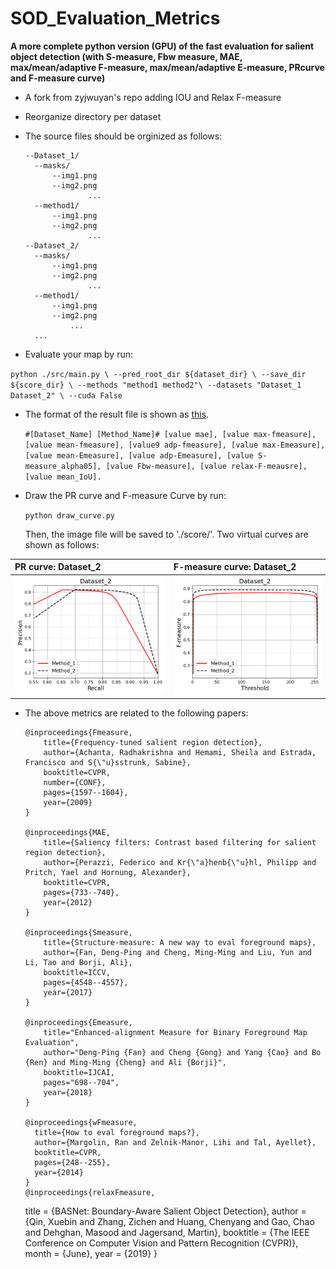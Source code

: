 # SOD_Evaluation_Metrics
**A more complete python version (GPU) of the fast evaluation for salient object detection (with S-measure, Fbw measure, MAE, max/mean/adaptive F-measure, max/mean/adaptive E-measure, PRcurve and F-measure curve)**

- A fork from zyjwuyan's repo adding IOU and Relax F-measure
- Reorganize directory per dataset 
- The source files should be orginized as follows:

      --Dataset_1/
		--masks/
		    --img1.png
		    --img2.png
                    ...
		--method1/
		    --img1.png
		    --img2.png
                    ...
      --Dataset_2/
		--masks/
		    --img1.png
		    --img2.png
                    ...
		--method1/
		    --img1.png
		    --img2.png
			    ...
		...

- Evaluate your map by run: 

`python ./src/main.py \
 --pred_root_dir ${dataset_dir} \
 --save_dir ${score_dir} \
 --methods "method1 method2"\
 --datasets "Dataset_1 Dataset_2" \
 --cuda False
`
  
- The format of the result file is shown as [this](./score/result.txt).

  `#[Dataset_Name] [Method_Name]# [value mae], [value max-fmeasure], [value mean-fmeasure], [value9 adp-fmeasure], [value max-Emeasure], [value mean-Emeasure], [value adp-Emeasure], [value S-measure_alpha05], [value Fbw-measure], [value relax-F-meausre], [value mean_IoU].`

- Draw the PR curve and F-measure Curve by run:
  
    `python draw_curve.py`
  
  Then, the image file will be saved to './score/'. Two virtual curves are shown as follows:


| PR curve: Dataset_2  | F-measure curve: Dataset_2 | 
|:--------------------|:----------------
| ![pr](./score/Dataset_2_pr.png) |   ![fm](./score/Dataset_2_fm.png) | 


- The above metrics are related to the following papers:


      @inproceedings{Fmeasure,
          title={Frequency-tuned salient region detection},
          author={Achanta, Radhakrishna and Hemami, Sheila and Estrada, Francisco and S{\"u}sstrunk, Sabine},
          booktitle=CVPR,
          number={CONF},
          pages={1597--1604},
          year={2009}
      }
      
      @inproceedings{MAE,
          title={Saliency filters: Contrast based filtering for salient region detection},
          author={Perazzi, Federico and Kr{\"a}henb{\"u}hl, Philipp and Pritch, Yael and Hornung, Alexander},
          booktitle=CVPR,
          pages={733--740},
          year={2012}
      }
      
      @inproceedings{Smeasure,
          title={Structure-measure: A new way to eval foreground maps},
          author={Fan, Deng-Ping and Cheng, Ming-Ming and Liu, Yun and Li, Tao and Borji, Ali},
          booktitle=ICCV,
          pages={4548--4557},
          year={2017}
      }
      
      @inproceedings{Emeasure,
          title="Enhanced-alignment Measure for Binary Foreground Map Evaluation",
          author="Deng-Ping {Fan} and Cheng {Gong} and Yang {Cao} and Bo {Ren} and Ming-Ming {Cheng} and Ali {Borji}",
          booktitle=IJCAI,
          pages="698--704",
          year={2018}
      }
      
      @inproceedings{wFmeasure,
        title={How to eval foreground maps?},
        author={Margolin, Ran and Zelnik-Manor, Lihi and Tal, Ayellet},
        booktitle=CVPR,
        pages={248--255},
        year={2014}
      }
      @inproceedings{relaxFmeasure,
	title = {BASNet: Boundary-Aware Salient Object Detection},
	author = {Qin, Xuebin and Zhang, Zichen and Huang, Chenyang and Gao, Chao and Dehghan, Masood and Jagersand, Martin},
	booktitle = {The IEEE Conference on Computer Vision and Pattern Recognition (CVPR)},
	month = {June},
	year = {2019}
      }
